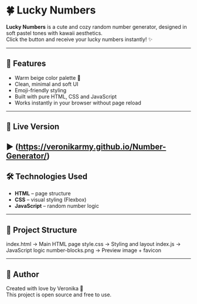 # 🍀 Lucky Numbers

**Lucky Numbers** is a cute and cozy random number generator, designed in soft pastel tones with kawaii aesthetics.  
Click the button and receive your lucky numbers instantly! ✨

---

## 🌟 Features

- Warm beige color palette 🎨  
- Clean, minimal and soft UI  
- Emoji-friendly styling  
- Built with pure HTML, CSS and JavaScript  
- Works instantly in your browser without page reload

---

## 🧪 Live Version 

▶️ (https://veronikarmy.github.io/Number-Generator/)
---

## 🛠 Technologies Used

- **HTML** – page structure  
- **CSS** – visual styling (Flexbox)  
- **JavaScript** – random number logic

---

## 📁 Project Structure

index.html → Main HTML page
style.css → Styling and layout
index.js → JavaScript logic
number-blocks.png → Preview image + favicon

---

## 🧸 Author

Created with love by Veronika 💛  
This project is open source and free to use.
